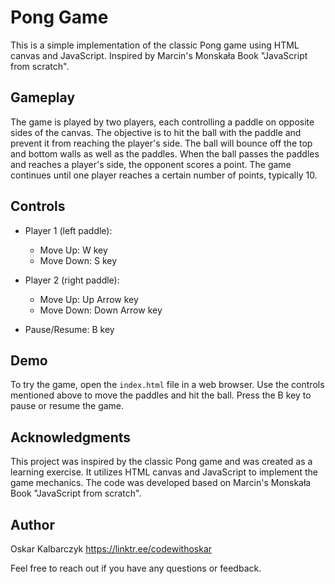 # Pong Game

This is a simple implementation of the classic Pong game using HTML canvas and JavaScript.
Inspired by Marcin's Monskała Book "JavaScript from scratch".

## Gameplay

The game is played by two players, each controlling a paddle on opposite sides of the canvas. The objective is to hit the ball with the paddle and prevent it from reaching the player's side. The ball will bounce off the top and bottom walls as well as the paddles. When the ball passes the paddles and reaches a player's side, the opponent scores a point. The game continues until one player reaches a certain number of points, typically 10.

## Controls

- Player 1 (left paddle): 
  - Move Up: W key
  - Move Down: S key

- Player 2 (right paddle):
  - Move Up: Up Arrow key
  - Move Down: Down Arrow key

- Pause/Resume: B key

## Demo

To try the game, open the `index.html` file in a web browser. Use the controls mentioned above to move the paddles and hit the ball. Press the B key to pause or resume the game.

## Acknowledgments

This project was inspired by the classic Pong game and was created as a learning exercise. It utilizes HTML canvas and JavaScript to implement the game mechanics. The code was developed based on Marcin's Monskała Book "JavaScript from scratch".
## Author

Oskar Kalbarczyk
https://linktr.ee/codewithoskar

Feel free to reach out if you have any questions or feedback.
